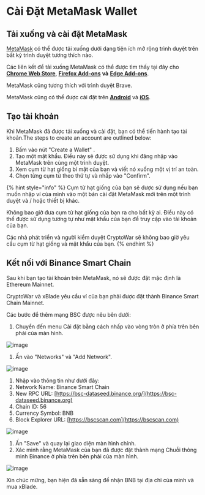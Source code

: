 # Cài Đặt MetaMask Wallet

## Tải xuống và cài đặt MetaMask

[MetaMask](https://metamask.io) có thể được tải xuống dưới dạng tiện ích mở rộng trình duyệt trên bất kỳ trình duyệt tương thích nào.

Các liên kết để tải xuống MetaMask có thể được tìm thấy tại đây cho [**Chrome Web Store**](https://chrome.google.com/webstore/detail/metamask/nkbihfbeogaeaoehlefnkodbefgpgknn), [**Firefox Add-ons**](https://addons.mozilla.org/en-US/firefox/addon/ether-metamask/) **và** [**Edge Add-ons**](https://microsoftedge.microsoft.com/addons/detail/metamask/ejbalbakoplchlghecdalmeeeajnimhm).

MetaMask cũng tương thích với trình duyệt Brave.

MetaMask cũng có thể được cài đặt trên [**Android**](https://play.google.com/store/apps/details?id=io.metamask\&hl=en\_US\&ref=producthunt&\_branch\_match\_id=739701339152755845) và [**iOS**](https://apps.apple.com/us/app/metamask/id1438144202?\_branch\_match\_id=739701339152755845).

## Tạo tài khoản

Khi MetaMask đã được tải xuống và cài đặt, bạn có thể tiến hành tạo tài khoản.The steps to create an account are outlined below:

1. Bấm vào nút "Create a Wallet" .
2. Tạo một mật khẩu. Điều này sẽ được sử dụng khi đăng nhập vào MetaMask trên cùng một trình duyệt.
3. Xem cụm từ hạt giống bí mật của bạn và viết nó xuống một vị trí an toàn.
4. Chọn từng cụm từ theo thứ tự và nhấp vào "Confirm".

{% hint style="info" %}
Cụm từ hạt giống của bạn sẽ được sử dụng nếu bạn muốn nhập ví của mình vào một bản cài đặt MetaMask mới trên một trình duyệt và / hoặc thiết bị khác.

Không bao giờ đưa cụm từ hạt giống của bạn ra cho bất kỳ ai. Điều này có thể được sử dụng tương tự như mật khẩu của bạn để truy cập vào tài khoản của bạn.

Các nhà phát triển và người kiểm duyệt CryptoWar sẽ không bao giờ yêu cầu cụm từ hạt giống và mật khẩu của bạn.
{% endhint %}

## Kết nối với Binance Smart Chain

Sau khi bạn tạo tài khoản trên MetaMask, nó sẽ được đặt mặc định là Ethereum Mainnet.

CryptoWar và xBlade yêu cầu ví của bạn phải được đặt thành Binance Smart Chain Mainnet.

Các bước để thêm mạng BSC được nêu bên dưới:

1. Chuyển đến menu Cài đặt bằng cách nhấp vào vòng tròn ở phía trên bên phải của màn hình.

![image](https://user-images.githubusercontent.com/90205972/133460694-bd3d6080-1214-43ff-b6f3-af568483b3b8.png)

1. Ấn vào "Networks" và "Add Network".

![image](https://user-images.githubusercontent.com/90205972/133461010-31b2878c-0af2-4d1b-9993-c73886dbf7c5.png)

1. Nhập vào thông tin như dưới đây:
2. Network Name: Binance Smart Chain
3. New RPC URL: [https://bsc-dataseed.binance.org/](https://bsc-dataseed.binance.org)
4. Chain ID: 56
5. Currency Symbol: BNB
6. Block Explorer URL: [https://bscscan.com](https://bscscan.com)

![image](https://user-images.githubusercontent.com/90205972/133461401-c0c6dd8b-236c-4460-af33-2504b51c961b.png)

1. Ấn "Save" và quay lại giao diện màn hình chính.
2. Xác minh rằng MetaMask của bạn đã được đặt thành mạng Chuỗi thông minh Binance ở phía trên bên phải của màn hình.

![image](https://user-images.githubusercontent.com/90205972/133461564-cc288dc1-d1f2-4723-b4a7-f98e18f2caee.png)

Xin chúc mừng, bạn hiện đã sẵn sàng để nhận BNB tại địa chỉ của mình và mua xBlade.
